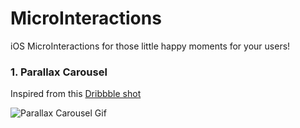 # MicroInteractions
iOS MicroInteractions for those little happy moments for your users!

### 1. Parallax Carousel
Inspired from this [Dribbble shot](https://dribbble.com/shots/5585169-Book-App)

![Parallax Carousel Gif](https://imgur.com/ehU7N7L.gif)
